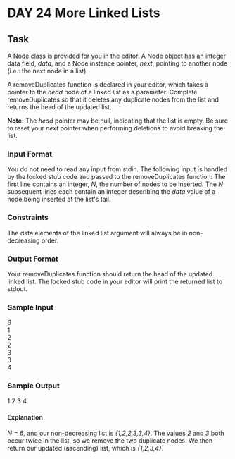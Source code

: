 # DAY 24 More Linked Lists

## Task 
A Node class is provided for you in the editor. A Node object has an integer data field, *data*, 
and a Node instance pointer, *next*, pointing to another node (i.e.: the next node in a list).

A removeDuplicates function is declared in your editor, 
which takes a pointer to the *head* node of a linked list as a parameter. 
Complete removeDuplicates so that it deletes any duplicate nodes from the list 
and returns the head of the updated list.

**Note:** The *head* pointer may be null, indicating that the list is empty. Be sure to reset your *next* pointer when performing deletions to avoid breaking the list.

### Input Format
You do not need to read any input from stdin. The following input is handled by the locked stub code and passed to the removeDuplicates function: 
The first line contains an integer, *N*, the number of nodes to be inserted. 
The *N* subsequent lines each contain an integer describing the *data* value of a node being inserted at the list's tail.

### Constraints
The data elements of the linked list argument will always be in non-decreasing order.

### Output Format
Your removeDuplicates function should return the head of the updated linked list. The locked stub code in your editor will print the returned list to stdout.

### Sample Input
6  
1  
2  
2  
3  
3  
4  

### Sample Output
1 2 3 4 

#### Explanation

*N = 6*, and our non-decreasing list is *{1,2,2,3,3,4}*. The values *2* and *3* both occur twice in the list, so we remove the two duplicate nodes. 
We then return our updated (ascending) list, which is *{1,2,3,4}*.
